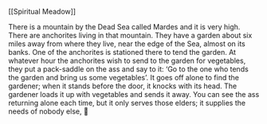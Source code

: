 [[Spiritual Meadow]]
 
There is a mountain by the Dead Sea called Mardes and it is very high. There are anchorites living in that mountain. They have a garden about six miles away from where they live, near the edge of the Sea, almost on its banks. One of the anchorites is stationed there to tend the garden. At whatever hour the anchorites wish to send to the garden for vegetables, they put a pack-saddle on the ass and say to it: ‘Go to the one who tends the garden and bring us some vegetables’. It goes off alone to find the gardener; when it stands before the door, it knocks with its head. The gardener loads it up with vegetables and sends it away. You can see the ass returning alone each time, but it only serves those elders; it supplies the needs of nobody else,  
